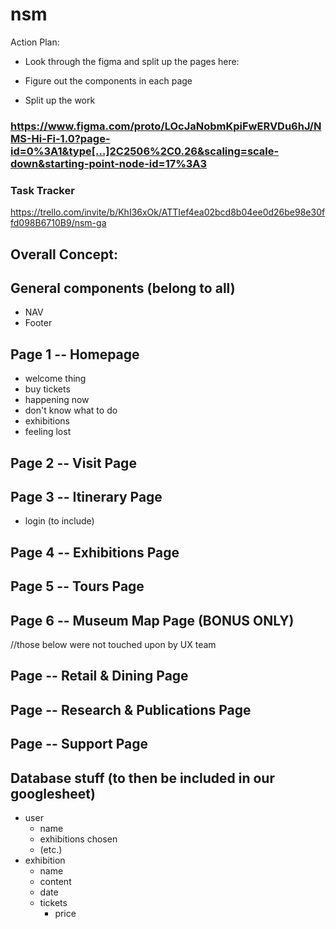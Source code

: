 # nsm


Action Plan:

- Look through the figma and split up the pages here:

- Figure out the components in each page
- Split up the work


### https://www.figma.com/proto/LOcJaNobmKpiFwERVDu6hJ/NMS-Hi-Fi-1.0?page-id=0%3A1&type[…]2C2506%2C0.26&scaling=scale-down&starting-point-node-id=17%3A3


### Task Tracker
https://trello.com/invite/b/KhI36xOk/ATTIef4ea02bcd8b04ee0d26be98e30ffd098B6710B9/nsm-ga

## Overall Concept:

## General components (belong to all)
- NAV
- Footer

## Page 1 -- Homepage
- welcome thing
- buy tickets
- happening now 
- don't know what to do
- exhibitions
- feeling lost

## Page 2 -- Visit Page

## Page 3 -- Itinerary Page
- login (to include)

## Page 4 -- Exhibitions Page

## Page 5 -- Tours Page

## Page 6 -- Museum Map Page (BONUS ONLY)

//those below were not touched upon by UX team
## Page -- Retail & Dining Page
## Page -- Research & Publications Page
## Page -- Support Page


## Database stuff (to then be included in our googlesheet)
- user
    - name
    - exhibitions chosen
    - (etc.)
- exhibition
    - name
    - content
    - date
    - tickets
        - price

